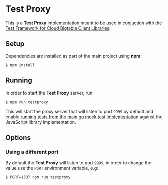 # Test Proxy

This is a **Test Proxy** implementation meant to be used in conjuction with the
[Test Framework for Cloud Bigtable Client Libraries](https://github.com/googleapis/cloud-bigtable-clients-test).

## Setup

Dependencies are installed as part of the main project using **npm**:

```console
$ npm install
```

## Running

In order to start the **Test Proxy** server, run:

```console
$ npm run testproxy
```

This will start the proxy server that will listen to port `9999` by default
and enable [running tests from the main go mock test implementation](https://github.com/googleapis/cloud-bigtable-clients-test#test-execution)
against the JavaScript library implementation.

## Options

### Using a different port

By default the **Test Proxy** will listen to port `9999`, in order to change
the value use the `PORT` environment variable, e.g:

```console
$ PORT=1337 npm run testproxy
```

